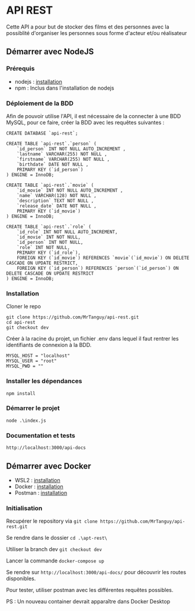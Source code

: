 # API REST

Cette API a pour but de stocker des films et des personnes avec la possiblité d'organiser les personnes sous forme d'acteur et/ou réalisateur

## Démarrer avec NodeJS

### Prérequis

- nodejs : [installation](https://nodejs.org/en/download)
- npm : Inclus dans l'installation de nodejs

### Déploiement de la BDD 

Afin de pouvoir utilise l'API, il est nécessaire de la connecter à une BDD MySQL, pour ce faire, créer la BDD avec les requêtes suivantes : 

````
CREATE DATABASE `api-rest`;

CREATE TABLE `api-rest`.`person` (
	`id_person` INT NOT NULL AUTO_INCREMENT , 
	`lastname` VARCHAR(255) NOT NULL , 
	`firstname` VARCHAR(255) NOT NULL , 
	`birthdate` DATE NOT NULL , 
	PRIMARY KEY (`id_person`)
) ENGINE = InnoDB;

CREATE TABLE `api-rest`.`movie` (
	`id_movie` INT NOT NULL AUTO_INCREMENT , 
	`name` VARCHAR(128) NOT NULL , 
	`description` TEXT NOT NULL , 
	`release_date` DATE NOT NULL , 
	PRIMARY KEY (`id_movie`)
) ENGINE = InnoDB;

CREATE TABLE `api-rest`.`role` (
	`id_role` INT NOT NULL AUTO_INCREMENT, 
	`id_movie` INT NOT NULL, 
	`id_person` INT NOT NULL, 
	`role` INT NOT NULL,
	PRIMARY KEY (`id_role`),
	FOREIGN KEY (`id_movie`) REFERENCES `movie`(`id_movie`) ON DELETE CASCADE ON UPDATE RESTRICT,
	FOREIGN KEY (`id_person`) REFERENCES `person`(`id_person`) ON DELETE CASCADE ON UPDATE RESTRICT
) ENGINE = InnoDB;
````
### Installation 

Cloner le repo 

````
git clone https://github.com/MrTanguy/api-rest.git
cd api-rest
git checkout dev 
````

Créer à la racine du projet, un fichier .env dans lequel il faut rentrer les identifiants de connexion à la BDD.

````
MYSQL_HOST = "localhost"
MYSQL_USER = "root"
MYSQL_PWD = ""
````

### Installer les dépendances

````
npm install
````

### Démarrer le projet 

````
node .\index.js
````

### Documentation et tests 

````
http://localhost:3000/api-docs
````

## Démarrer avec Docker

- WSL2 : [installation](https://learn.microsoft.com/fr-fr/windows/wsl/install)
- Docker : [installation](https://www.docker.com/products/docker-desktop/)
- Postman : [installation](https://www.postman.com/downloads/)

### Initialisation 

Recupérer le repository via `git clone https://github.com/MrTanguy/api-rest.git`

Se rendre dans le dossier `cd .\apt-rest\`

Utiliser la branch dev `git checkout dev`

Lancer la commande `docker-compose up`

Se rendre sur `http://localhost:3000/api-docs/` pour découvrir les routes disponibles.

Pour tester, utiliser postman avec les différentes requêtes possibles. 

PS : Un nouveau container devrait apparaître dans Docker Desktop